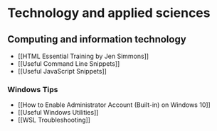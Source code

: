 # Technology and applied sciences

## Computing and information technology

-   [[HTML Essential Training by Jen Simmons]]
-   [[Useful Command Line Snippets]]
-   [[Useful JavaScript Snippets]]

### Windows Tips

-   [[How to Enable Administrator Account (Built-in) on Windows 10]]
-   [[Useful Windows Utilities]]
-   [[WSL Troubleshooting]]

